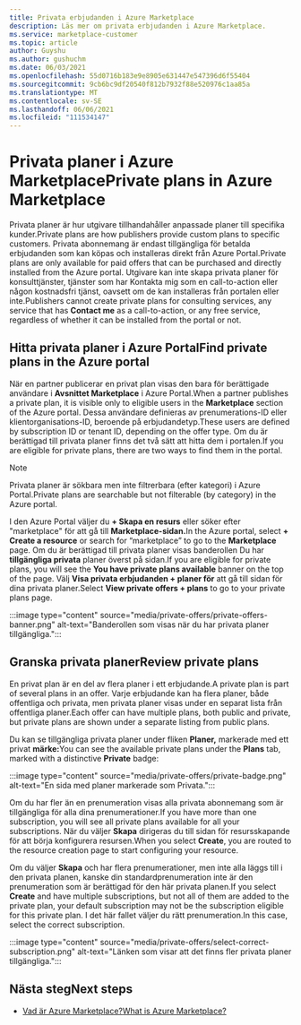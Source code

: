 ```yaml
---
title: Privata erbjudanden i Azure Marketplace
description: Läs mer om privata erbjudanden i Azure Marketplace.
ms.service: marketplace-customer
ms.topic: article
author: Guyshu
ms.author: gushuchm
ms.date: 06/03/2021
ms.openlocfilehash: 55d0716b183e9e8905e631447e547396d6f55404
ms.sourcegitcommit: 9cb6bc9df20540f812b7932f88e520976c1aa85a
ms.translationtype: MT
ms.contentlocale: sv-SE
ms.lasthandoff: 06/06/2021
ms.locfileid: "111534147"
---
```

# <a name="private-plans-in-azure-marketplace"></a><span data-ttu-id="7a92b-103">Privata planer i Azure Marketplace</span><span class="sxs-lookup"><span data-stu-id="7a92b-103">Private plans in Azure Marketplace</span></span>

<span data-ttu-id="7a92b-104">Privata planer är hur utgivare tillhandahåller anpassade planer till specifika kunder.</span><span class="sxs-lookup"><span data-stu-id="7a92b-104">Private plans are how publishers provide custom plans to specific customers.</span></span> <span data-ttu-id="7a92b-105">Privata abonnemang är endast tillgängliga för betalda erbjudanden som kan köpas och installeras direkt från Azure Portal.</span><span class="sxs-lookup"><span data-stu-id="7a92b-105">Private plans are only available for paid offers that can be purchased and directly installed from the Azure portal.</span></span> <span data-ttu-id="7a92b-106">Utgivare kan inte skapa privata planer för  konsulttjänster, tjänster som har Kontakta mig som en call-to-action eller någon kostnadsfri tjänst, oavsett om de kan installeras från portalen eller inte.</span><span class="sxs-lookup"><span data-stu-id="7a92b-106">Publishers cannot create private plans for consulting services, any service that has **Contact me** as a call-to-action, or any free service, regardless of whether it can be installed from the portal or not.</span></span>

## <a name="find-private-plans-in-the-azure-portal"></a><span data-ttu-id="7a92b-107">Hitta privata planer i Azure Portal</span><span class="sxs-lookup"><span data-stu-id="7a92b-107">Find private plans in the Azure portal</span></span>

<span data-ttu-id="7a92b-108">När en partner publicerar en privat plan visas den bara för berättigade användare i **Avsnittet Marketplace** i Azure Portal.</span><span class="sxs-lookup"><span data-stu-id="7a92b-108">When a partner publishes a private plan, it is visible only to eligible users in the **Marketplace** section of the Azure portal.</span></span> <span data-ttu-id="7a92b-109">Dessa användare definieras av prenumerations-ID eller klientorganisations-ID, beroende på erbjudandetyp.</span><span class="sxs-lookup"><span data-stu-id="7a92b-109">These users are defined by subscription ID or tenant ID, depending on the offer type.</span></span> <span data-ttu-id="7a92b-110">Om du är berättigad till privata planer finns det två sätt att hitta dem i portalen.</span><span class="sxs-lookup"><span data-stu-id="7a92b-110">If you are eligible for private plans, there are two ways to find them in the portal.</span></span>

> [!NOTE]
> <span data-ttu-id="7a92b-111">Privata planer är sökbara men inte filtrerbara (efter kategori) i Azure Portal.</span><span class="sxs-lookup"><span data-stu-id="7a92b-111">Private plans are searchable but not filterable (by category) in the Azure portal.</span></span>

<span data-ttu-id="7a92b-112">I den Azure Portal väljer du **+ Skapa en resurs** eller söker efter "marketplace" för att gå till **Marketplace-sidan.**</span><span class="sxs-lookup"><span data-stu-id="7a92b-112">In the Azure portal, select **+ Create a resource** or search for “marketplace” to go to the **Marketplace** page.</span></span> <span data-ttu-id="7a92b-113">Om du är berättigad till privata planer visas banderollen Du har **tillgängliga privata** planer överst på sidan.</span><span class="sxs-lookup"><span data-stu-id="7a92b-113">If you are eligible for private plans, you will see the **You have private plans available** banner on the top of the page.</span></span> <span data-ttu-id="7a92b-114">Välj **Visa privata erbjudanden + planer för** att gå till sidan för dina privata planer.</span><span class="sxs-lookup"><span data-stu-id="7a92b-114">Select **View private offers + plans** to go to your private plans page.</span></span>

:::image type="content" source="media/private-offers/private-offers-banner.png" alt-text="Banderollen som visas när du har privata planer tillgängliga.":::

## <a name="review-private-plans"></a><span data-ttu-id="7a92b-116">Granska privata planer</span><span class="sxs-lookup"><span data-stu-id="7a92b-116">Review private plans</span></span>

<span data-ttu-id="7a92b-117">En privat plan är en del av flera planer i ett erbjudande.</span><span class="sxs-lookup"><span data-stu-id="7a92b-117">A private plan is part of several plans in an offer.</span></span> <span data-ttu-id="7a92b-118">Varje erbjudande kan ha flera planer, både offentliga och privata, men privata planer visas under en separat lista från offentliga planer.</span><span class="sxs-lookup"><span data-stu-id="7a92b-118">Each offer can have multiple plans, both public and private, but private plans are shown under a separate listing from public plans.</span></span>

<span data-ttu-id="7a92b-119">Du kan se tillgängliga privata planer under fliken **Planer,** markerade med ett privat **märke:**</span><span class="sxs-lookup"><span data-stu-id="7a92b-119">You can see the available private plans under the **Plans** tab, marked with a distinctive **Private** badge:</span></span>

:::image type="content" source="media/private-offers/private-badge.png" alt-text="En sida med planer markerade som Privata.":::

<span data-ttu-id="7a92b-121">Om du har fler än en prenumeration visas alla privata abonnemang som är tillgängliga för alla dina prenumerationer.</span><span class="sxs-lookup"><span data-stu-id="7a92b-121">If you have more than one subscription, you will see all private plans available for all your subscriptions.</span></span> <span data-ttu-id="7a92b-122">När du väljer **Skapa** dirigeras du till sidan för resursskapande för att börja konfigurera resursen.</span><span class="sxs-lookup"><span data-stu-id="7a92b-122">When you select **Create**, you are routed to the resource creation page to start configuring your resource.</span></span>

<span data-ttu-id="7a92b-123">Om du väljer **Skapa** och har flera prenumerationer, men inte alla läggs till i den privata planen, kanske din standardprenumeration inte är den prenumeration som är berättigad för den här privata planen.</span><span class="sxs-lookup"><span data-stu-id="7a92b-123">If you select **Create** and have multiple subscriptions, but not all of them are added to the private plan, your default subscription may not be the subscription eligible for this private plan.</span></span> <span data-ttu-id="7a92b-124">I det här fallet väljer du rätt prenumeration.</span><span class="sxs-lookup"><span data-stu-id="7a92b-124">In this case, select the correct subscription.</span></span>

:::image type="content" source="media/private-offers/select-correct-subscription.png" alt-text="Länken som visar att det finns fler privata planer tillgängliga.":::

## <a name="next-steps"></a><span data-ttu-id="7a92b-126">Nästa steg</span><span class="sxs-lookup"><span data-stu-id="7a92b-126">Next steps</span></span>

- [<span data-ttu-id="7a92b-127">Vad är Azure Marketplace?</span><span class="sxs-lookup"><span data-stu-id="7a92b-127">What is Azure Marketplace?</span></span>](azure-marketplace-overview.md)

